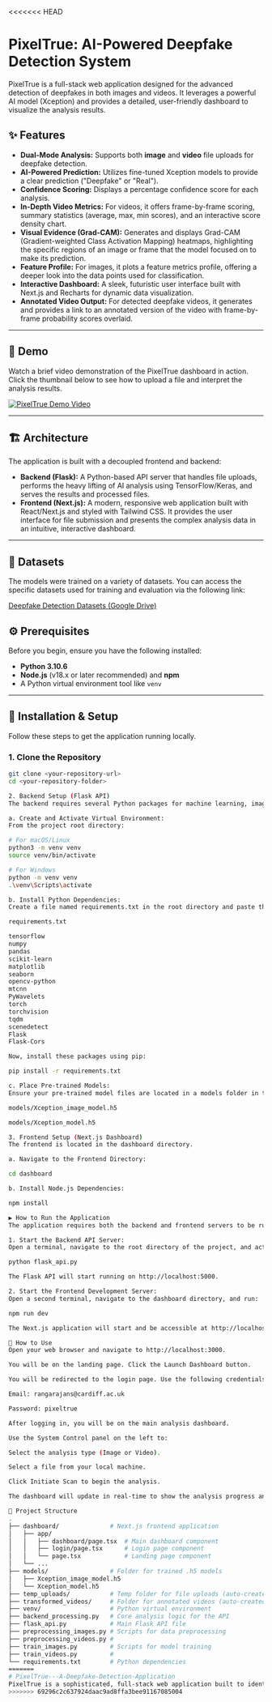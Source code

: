 <<<<<<< HEAD
# PixelTrue: AI-Powered Deepfake Detection System

PixelTrue is a full-stack web application designed for the advanced detection of deepfakes in both images and videos. It leverages a powerful AI model (Xception) and provides a detailed, user-friendly dashboard to visualize the analysis results.

## ✨ Features

- **Dual-Mode Analysis:** Supports both **image** and **video** file uploads for deepfake detection.
- **AI-Powered Prediction:** Utilizes fine-tuned Xception models to provide a clear prediction ("Deepfake" or "Real").
- **Confidence Scoring:** Displays a percentage confidence score for each analysis.
- **In-Depth Video Metrics:** For videos, it offers frame-by-frame scoring, summary statistics (average, max, min scores), and an interactive score density chart.
- **Visual Evidence (Grad-CAM):** Generates and displays Grad-CAM (Gradient-weighted Class Activation Mapping) heatmaps, highlighting the specific regions of an image or frame that the model focused on to make its prediction.
- **Feature Profile:** For images, it plots a feature metrics profile, offering a deeper look into the data points used for classification.
- **Interactive Dashboard:** A sleek, futuristic user interface built with Next.js and Recharts for dynamic data visualization.
- **Annotated Video Output:** For detected deepfake videos, it generates and provides a link to an annotated version of the video with frame-by-frame probability scores overlaid.

---

## 🎥 Demo

Watch a brief video demonstration of the PixelTrue dashboard in action. Click the thumbnail below to see how to upload a file and interpret the analysis results.

[![PixelTrue Demo Video](https://img.youtube.com/vi/oHXcZ487PSk/maxresdefault.jpg)](https://www.youtube.com/watch?v=oHXcZ487PSk)

---

## 🏗️ Architecture

The application is built with a decoupled frontend and backend:

-   **Backend (Flask):** A Python-based API server that handles file uploads, performs the heavy lifting of AI analysis using TensorFlow/Keras, and serves the results and processed files.
-   **Frontend (Next.js):** A modern, responsive web application built with React/Next.js and styled with Tailwind CSS. It provides the user interface for file submission and presents the complex analysis data in an intuitive, interactive dashboard.

---
## 💾 Datasets
The models were trained on a variety of datasets. You can access the specific datasets used for training and evaluation via the following link:

[Deepfake Detection Datasets (Google Drive)](https://drive.google.com/drive/u/0/folders/1R_aPPGFf6y1f26Z7FheUFCxN6h1bxbCY)

## ⚙️ Prerequisites

Before you begin, ensure you have the following installed:

-   **Python 3.10.6**
-   **Node.js** (v18.x or later recommended) and **npm**
-   A Python virtual environment tool like `venv`

---

## 🚀 Installation & Setup

Follow these steps to get the application running locally.

### 1. Clone the Repository

```bash
git clone <your-repository-url>
cd <your-repository-folder>

2. Backend Setup (Flask API)
The backend requires several Python packages for machine learning, image/video processing, and serving the API.

a. Create and Activate Virtual Environment:
From the project root directory:

# For macOS/Linux
python3 -m venv venv
source venv/bin/activate

# For Windows
python -m venv venv
.\venv\Scripts\activate

b. Install Python Dependencies:
Create a file named requirements.txt in the root directory and paste the content below into it.

requirements.txt

tensorflow
numpy
pandas
scikit-learn
matplotlib
seaborn
opencv-python
mtcnn
PyWavelets
torch
torchvision
tqdm
scenedetect
Flask
Flask-Cors

Now, install these packages using pip:

pip install -r requirements.txt

c. Place Pre-trained Models:
Ensure your pre-trained model files are located in a models folder in the root directory. The application expects to find:

models/Xception_image_model.h5

models/Xception_model.h5

3. Frontend Setup (Next.js Dashboard)
The frontend is located in the dashboard directory.

a. Navigate to the Frontend Directory:

cd dashboard

b. Install Node.js Dependencies:

npm install

▶️ How to Run the Application
The application requires both the backend and frontend servers to be running simultaneously.

1. Start the Backend API Server:
Open a terminal, navigate to the root directory of the project, and activate your virtual environment. Then run:

python flask_api.py

The Flask API will start running on http://localhost:5000.

2. Start the Frontend Development Server:
Open a second terminal, navigate to the dashboard directory, and run:

npm run dev

The Next.js application will start and be accessible at http://localhost:3000.

👤 How to Use
Open your web browser and navigate to http://localhost:3000.

You will be on the landing page. Click the Launch Dashboard button.

You will be redirected to the login page. Use the following credentials to log in:

Email: rangarajans@cardiff.ac.uk

Password: pixeltrue

After logging in, you will be on the main analysis dashboard.

Use the System Control panel on the left to:

Select the analysis type (Image or Video).

Select a file from your local machine.

Click Initiate Scan to begin the analysis.

The dashboard will update in real-time to show the analysis progress and display the final results upon completion.

📁 Project Structure
.
├── dashboard/              # Next.js frontend application
│   ├── app/
│   │   ├── dashboard/page.tsx  # Main dashboard component
│   │   ├── login/page.tsx      # Login page component
│   │   └── page.tsx            # Landing page component
│   └── ...
├── models/                 # Folder for trained .h5 models
│   ├── Xception_image_model.h5
│   └── Xception_model.h5
├── temp_uploads/           # Temp folder for file uploads (auto-created)
├── transformed_videos/     # Folder for annotated videos (auto-created)
├── venv/                   # Python virtual environment
├── backend_processing.py   # Core analysis logic for the API
├── flask_api.py            # Main Flask API file
├── preprocessing_images.py # Scripts for data preprocessing
├── preprocessing_videos.py #
├── train_images.py         # Scripts for model training
├── train_videos.py         #
└── requirements.txt        # Python dependencies
=======
# PixelTrue---A-Deepfake-Detection-Application
PixelTrue is a sophisticated, full-stack web application built to identify deepfakes in both images and videos. At its core, it uses a powerful AI model to analyze media files and determine if they are authentic or have been synthetically manipulated.
>>>>>>> 69296c2c637924daac9ad8ffa3bee91167085004
